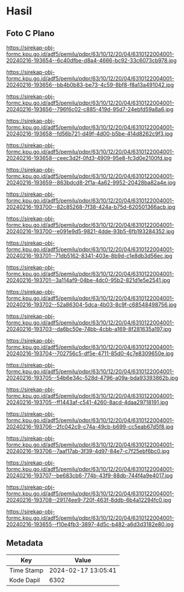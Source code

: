 # Hasil

## Foto C Plano

https://sirekap-obj-formc.kpu.go.id/adf5/pemilu/pdpr/63/10/12/20/04/6310122004001-20240216-193654--6c40dfbe-d8a4-4666-bc92-33c6073cb978.jpg

https://sirekap-obj-formc.kpu.go.id/adf5/pemilu/pdpr/63/10/12/20/04/6310122004001-20240216-193656--bb4b0b83-be73-4c59-8bf8-f8a13a491042.jpg

https://sirekap-obj-formc.kpu.go.id/adf5/pemilu/pdpr/63/10/12/20/04/6310122004001-20240216-193656--796f6c02-c885-419d-95d7-24ebfd59a8a6.jpg

https://sirekap-obj-formc.kpu.go.id/adf5/pemilu/pdpr/63/10/12/20/04/6310122004001-20240216-193658--fd56b721-d49f-4d00-b5be-414d8262c9f3.jpg

https://sirekap-obj-formc.kpu.go.id/adf5/pemilu/pdpr/63/10/12/20/04/6310122004001-20240216-193658--ceec3d2f-0fd3-4909-95e8-fc3d0e2100fd.jpg

https://sirekap-obj-formc.kpu.go.id/adf5/pemilu/pdpr/63/10/12/20/04/6310122004001-20240216-193659--863bdcd8-2f1a-4a62-9952-20428ba82a4e.jpg

https://sirekap-obj-formc.kpu.go.id/adf5/pemilu/pdpr/63/10/12/20/04/6310122004001-20240216-193700--82c85268-7f38-424a-b75d-620501366acb.jpg

https://sirekap-obj-formc.kpu.go.id/adf5/pemilu/pdpr/63/10/12/20/04/6310122004001-20240216-193700--e091e9d5-9821-4dde-93b5-6fb193284352.jpg

https://sirekap-obj-formc.kpu.go.id/adf5/pemilu/pdpr/63/10/12/20/04/6310122004001-20240216-193701--71db5162-8341-403e-8b9d-c1e8db3d56ec.jpg

https://sirekap-obj-formc.kpu.go.id/adf5/pemilu/pdpr/63/10/12/20/04/6310122004001-20240216-193701--3a114af9-04be-4dc0-95b2-821d1e5e2541.jpg

https://sirekap-obj-formc.kpu.go.id/adf5/pemilu/pdpr/63/10/12/20/04/6310122004001-20240216-193702--52a86304-5dca-4b03-8c9f-c68548498756.jpg

https://sirekap-obj-formc.kpu.go.id/adf5/pemilu/pdpr/63/10/12/20/04/6310122004001-20240216-193703--da6bc50e-74bb-4cbb-a169-8f281635a197.jpg

https://sirekap-obj-formc.kpu.go.id/adf5/pemilu/pdpr/63/10/12/20/04/6310122004001-20240216-193704--702756c5-df5e-4711-85d0-4c7e8309650e.jpg

https://sirekap-obj-formc.kpu.go.id/adf5/pemilu/pdpr/63/10/12/20/04/6310122004001-20240216-193705--54b6e34c-528d-4796-a09a-bda93393862b.jpg

https://sirekap-obj-formc.kpu.go.id/adf5/pemilu/pdpr/63/10/12/20/04/6310122004001-20240216-193705--ff1443af-c541-4260-8acd-4daa29718191.jpg

https://sirekap-obj-formc.kpu.go.id/adf5/pemilu/pdpr/63/10/12/20/04/6310122004001-20240216-193706--2fc042c9-c74a-49cb-b699-cc5eab67d5f8.jpg

https://sirekap-obj-formc.kpu.go.id/adf5/pemilu/pdpr/63/10/12/20/04/6310122004001-20240216-193706--7aaf17ab-3f39-4d97-84e7-c7f25ebf6bc0.jpg

https://sirekap-obj-formc.kpu.go.id/adf5/pemilu/pdpr/63/10/12/20/04/6310122004001-20240216-193707--be683cb6-774b-43f9-88db-744f4a9e4017.jpg

https://sirekap-obj-formc.kpu.go.id/adf5/pemilu/pdpr/63/10/12/20/04/6310122004001-20240216-193708--29174ee9-720f-463f-8ddb-6b4a12294fc0.jpg

https://sirekap-obj-formc.kpu.go.id/adf5/pemilu/pdpr/63/10/12/20/04/6310122004001-20240216-193655--f10e4fb3-3897-4d5c-b482-a6d3d3182e80.jpg


## Metadata

| Key        | Value               |
| ---------- | ------------------- |
| Time Stamp | 2024-02-17 13:05:41 |
| Kode Dapil | 6302                |



